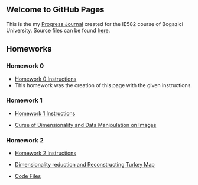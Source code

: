 ## Welcome to GitHub Pages

This is the my [Progress Journal](https://bu-ie-582.github.io/fall21-cumhurkilic/) created for the IE582 course of Bogazici University. Source files can be found [here](https://github.com/BU-IE-582/fall21-cumhurkilic).

## Homeworks

### Homework 0

* [Homework 0 Instructions](https://bu-ie-582.github.io/fall21-cumhurkilic/files/IE582_Fall21_Homework_0.pdf)
* This homework was the creation of this page with the given instructions.

### Homework 1

* [Homework 1 Instructions](https://bu-ie-582.github.io/fall21-cumhurkilic/files/IE582_Fall21_Homework1.pdf)

* [Curse of Dimensionality and Data Manipulation on Images](https://bu-ie-582.github.io/fall21-cumhurkilic/files/IE582_HW1_Cumhur_Kılıç.html)


### Homework 2

* [Homework 2 Instructions](https://bu-ie-582.github.io/fall21-cumhurkilic/files/IE582_Fall21_Homework2.pdf)

* [Dimensionality reduction and Reconstructing Turkey Map](https://bu-ie-582.github.io/fall21-cumhurkilic/files/IE582_Fall21_Homework2.html)

* [Code Files](https://bu-ie-582.github.io/fall21-cumhurkilic/files)
 
